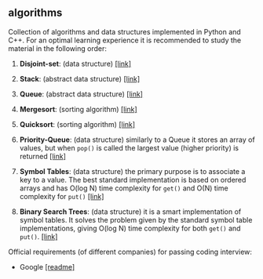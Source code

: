 
algorithms
-----------

Collection of algorithms and data structures implemented in Python and C++. For an optimal learning experience it is recommended to study the material in the following order:

1. **Disjoint-set**: (data structure) [[link]](./disjoint-set)

2. **Stack**: (abstract data structure) [[link]](./stack)

3. **Queue**: (abstract data structure) [[link]](./queue)

4. **Mergesort**: (sorting algorithm) [[link]](./mergesort)

5. **Quicksort**: (sorting algorithm) [[link]](./quicksort)

6. **Priority-Queue**: (data structure) similarly to a Queue it stores an array of values, but when `pop()` is called the largest value (higher priority) is returned [[link]](./priority-queue)

7. **Symbol Tables**: (data structure) the primary purpose is to associate a key to a value. The best standard implementation is based on ordered arrays and has O(log N) time complexity for `get()` and O(N) time complexity for `put()` [[link]](./symbol-tables)

8. **Binary Search Trees**: (data structure) it is a smart implementation of symbol tables. It solves the problem given by the standard symbol table implementations, giving O(log N) time complexity for both `get()` and `put()`. [[link]](./binary-search-trees)

Official requirements (of different companies) for passing coding interview:

- Google [[readme]](./interview/google.md)
